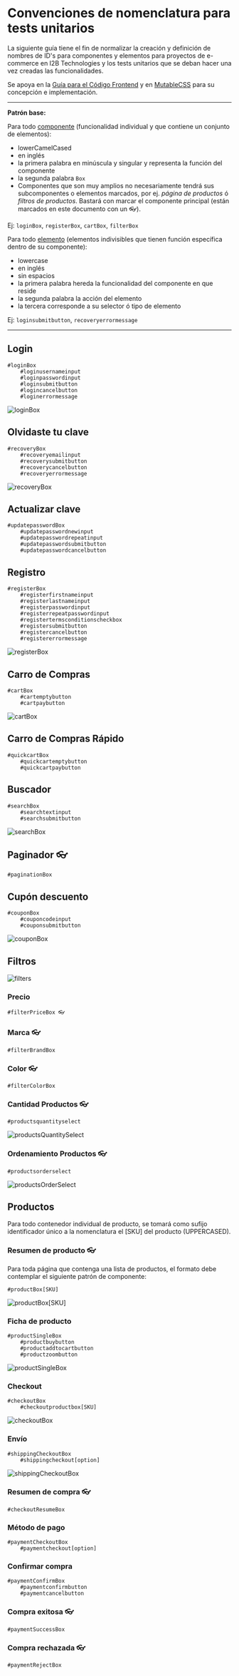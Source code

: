 Convenciones de nomenclatura para tests unitarios
=====

La siguiente guía tiene el fin de normalizar la creación y definición de nombres de ID's para componentes y elementos para proyectos de e-commerce en I2B Technologies y los tests unitarios que se deban hacer una vez creadas las funcionalidades. 

Se apoya en la [Guía para el Código Frontend](README.md) y en [MutableCSS](mutable-css_ES.md) para su concepción e implementación.

---

**Patrón base:** 

Para todo [componente](mutable-css_ES.md#componentes) (funcionalidad individual y que contiene un conjunto de elementos):
- lowerCamelCased
- en inglés
- la primera palabra en minúscula y singular y representa la función del componente
- la segunda palabra `Box`
- Componentes que son muy amplios no necesariamente tendrá sus subcomponentes o elementos marcados, por ej. *página de productos* ó *filtros de productos*. Bastará con marcar el componente principal (están marcados en este documento con un 👓).

Ej: `loginBox`, `registerBox`, `cartBox`, `filterBox`

Para todo [elemento](mutable-css_ES.md#elementos) (elementos indivisibles que tienen función específica dentro de su componente):
- lowercase
- en inglés
- sin espacios
- la primera palabra hereda la funcionalidad del componente en que reside
- la segunda palabra la acción del elemento
- la tercera corresponde a su selector ó tipo de elemento

Ej: `loginsubmitbutton`, `recoveryerrormessage`

---

## Login
```
#loginBox
    #loginusernameinput
    #loginpasswordinput
    #loginsubmitbutton
    #logincancelbutton
    #loginerrormessage
```

![loginBox](https://raw.githubusercontent.com/I2BTech/guia-para-el-codigo-frontend/master/images/loginBox.png)

## Olvidaste tu clave
```
#recoveryBox
    #recoveryemailinput
    #recoverysubmitbutton
    #recoverycancelbutton
    #recoveryerrormessage
```

![recoveryBox](https://raw.githubusercontent.com/I2BTech/guia-para-el-codigo-frontend/master/images/recoveryBox.png)

## Actualizar clave
```
#updatepasswordBox
    #updatepasswordnewinput
    #updatepasswordrepeatinput
    #updatepasswordsubmitbutton
    #updatepasswordcancelbutton
```

## Registro
```
#registerBox
    #registerfirstnameinput
    #registerlastnameinput
    #registerpasswordinput
    #registerrepeatpasswordinput
    #registertermsconditionscheckbox
    #registersubmitbutton
    #registercancelbutton
    #registererrormessage
```

![registerBox](https://raw.githubusercontent.com/I2BTech/guia-para-el-codigo-frontend/master/images/registerBox.png)

## Carro de Compras

```
#cartBox
    #cartemptybutton
    #cartpaybutton
```

![cartBox](https://raw.githubusercontent.com/I2BTech/guia-para-el-codigo-frontend/master/images/cartBox.png)

## Carro de Compras Rápido

```
#quickcartBox
    #quickcartemptybutton
    #quickcartpaybutton
```

## Buscador
```
#searchBox
    #searchtextinput
    #searchsubmitbutton
```

![searchBox](https://raw.githubusercontent.com/I2BTech/guia-para-el-codigo-frontend/master/images/searchBox.png)

## Paginador 👓
```
#paginationBox
```

## Cupón descuento
```
#couponBox
    #couponcodeinput
    #couponsubmitbutton
```

![couponBox](https://raw.githubusercontent.com/I2BTech/guia-para-el-codigo-frontend/master/images/couponBox.png)

## Filtros

![filters](https://raw.githubusercontent.com/I2BTech/guia-para-el-codigo-frontend/master/images/filters.png)

### Precio
```
#filterPriceBox 👓
```

### Marca 👓
```
#filterBrandBox
```

### Color 👓
```
#filterColorBox
```

### Cantidad Productos 👓
```
#productsquantityselect
```

![productsQuantitySelect](https://raw.githubusercontent.com/I2BTech/guia-para-el-codigo-frontend/master/images/productsQuantitySelect.png)

### Ordenamiento Productos 👓
```
#productsorderselect
```

![productsOrderSelect](https://raw.githubusercontent.com/I2BTech/guia-para-el-codigo-frontend/master/images/productsOrderSelect.png)

## Productos

Para todo contenedor individual de producto, se tomará como sufijo identificador único a la nomenclatura el [SKU] del producto (UPPERCASED).

### Resumen de producto 👓

Para toda página que contenga una lista de productos, el formato debe contemplar el siguiente patrón de componente:

```
#productBox[SKU]
```

![productBox[SKU]](https://raw.githubusercontent.com/I2BTech/guia-para-el-codigo-frontend/master/images/productBox[SKU].png)

### Ficha de producto

```
#productSingleBox
    #productbuybutton
    #productaddtocartbutton
    #productzoombutton
```

![productSingleBox](https://raw.githubusercontent.com/I2BTech/guia-para-el-codigo-frontend/master/images/productSingleBox.png)

### Checkout

```
#checkoutBox
    #checkoutproductbox[SKU]
```

![checkoutBox](https://raw.githubusercontent.com/I2BTech/guia-para-el-codigo-frontend/master/images/checkoutBox.png)

### Envío

```
#shippingCheckoutBox
    #shippingcheckout[option]
```

![shippingCheckoutBox](https://raw.githubusercontent.com/I2BTech/guia-para-el-codigo-frontend/master/images/shippingCheckoutBox.png)

### Resumen de compra 👓

```
#checkoutResumeBox
```

### Método de pago

```
#paymentCheckoutBox
	#paymentcheckout[option]
```

### Confirmar compra

```
#paymentConfirmBox
	#paymentconfirmbutton
	#paymentcancelbutton
```

### Compra exitosa 👓

```
#paymentSuccessBox
```

### Compra rechazada 👓

```
#paymentRejectBox
```
